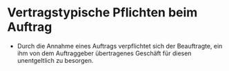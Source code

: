# Vertragstypische Pflichten beim Auftrag

- Durch die Annahme eines Auftrags verpflichtet sich der Beauftragte, ein ihm von dem Auftraggeber übertragenes Geschäft für diesen unentgeltlich zu besorgen.

